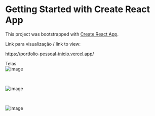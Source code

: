 # Getting Started with Create React App

This project was bootstrapped with [Create React App](https://github.com/facebook/create-react-app).

Link para visualização / link to view:

https://portfolio-pessoal-inicio.vercel.app/

Telas <br>
![image](https://github.com/MatheusNascimento99/portfolio-pessoal-inicio/assets/139829100/04703c57-f407-42b6-81f0-db2512bafa05)


<br>

![image](https://github.com/MatheusNascimento99/portfolio-pessoal-inicio/assets/139829100/a07e5c26-9ed4-46c5-92d1-79e51979ac20)


<br>

![image](https://github.com/MatheusNascimento99/portfolio-pessoal-inicio/assets/139829100/8dedfbba-1d50-4e0e-a640-63963598e9ef)
